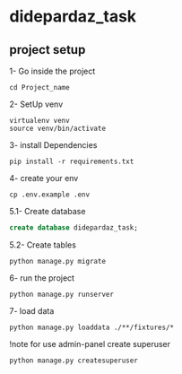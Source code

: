 # didepardaz_task

## project setup

1- Go inside the project
```
cd Project_name
```

2- SetUp venv
```
virtualenv venv
source venv/bin/activate
```

3- install Dependencies
```
pip install -r requirements.txt
```

4- create your env
```
cp .env.example .env
```
5.1- Create database
```sql
create database didepardaz_task;
```
5.2- Create tables
```
python manage.py migrate
```

6- run the project
```
python manage.py runserver
```
7- load data
```
python manage.py loaddata ./**/fixtures/*
```
!note for use admin-panel create superuser
```
python manage.py createsuperuser
```

